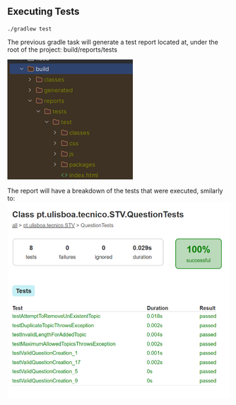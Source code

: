 ## Executing Tests
```shell
./gradlew test
```

The previous gradle task will generate a test report located at, under the root of the project: 
build/reports/tests

![build_project_tree.png](images%2Fbuild_project_tree.png)

The report will have a breakdown of the tests that were executed, smilarly to:
![test_results.png](images%2Ftest_results.png)
